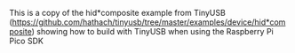 This is a copy of the hid*composite example from TinyUSB (https://github.com/hathach/tinyusb/tree/master/examples/device/hid*composite)
showing how to build with TinyUSB when using the Raspberry Pi Pico SDK